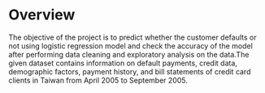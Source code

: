 # Overview

The objective of the project is to predict whether the customer defaults 
or not using logistic regression model and check the accuracy of the 
model after performing data cleaning and exploratory analysis on the 
data.The given dataset contains information on default payments, 
credit data, demographic factors, payment history, and bill statements 
of credit card clients in Taiwan from April 2005 to September 2005.